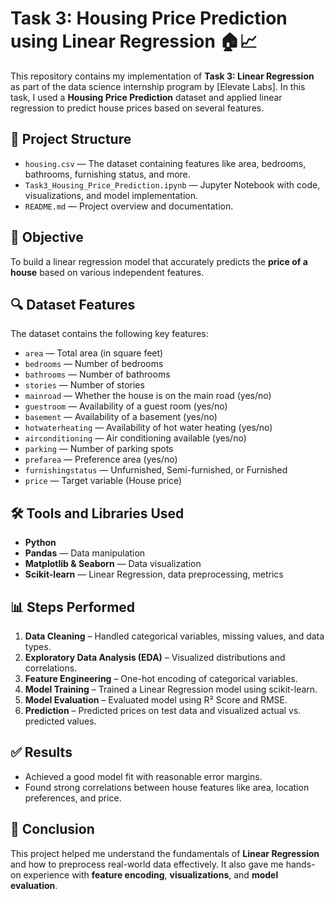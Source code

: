 # Task 3: Housing Price Prediction using Linear Regression 🏠📈

This repository contains my implementation of **Task 3: Linear Regression** as part of the data science internship program by [Elevate Labs]. In this task, I used a **Housing Price Prediction** dataset and applied linear regression to predict house prices based on several features.

## 📁 Project Structure

- `housing.csv` — The dataset containing features like area, bedrooms, bathrooms, furnishing status, and more.
- `Task3_Housing_Price_Prediction.ipynb` — Jupyter Notebook with code, visualizations, and model implementation.
- `README.md` — Project overview and documentation.

## 🧠 Objective

To build a linear regression model that accurately predicts the **price of a house** based on various independent features.

## 🔍 Dataset Features

The dataset contains the following key features:

- `area` — Total area (in square feet)
- `bedrooms` — Number of bedrooms
- `bathrooms` — Number of bathrooms
- `stories` — Number of stories
- `mainroad` — Whether the house is on the main road (yes/no)
- `guestroom` — Availability of a guest room (yes/no)
- `basement` — Availability of a basement (yes/no)
- `hotwaterheating` — Availability of hot water heating (yes/no)
- `airconditioning` — Air conditioning available (yes/no)
- `parking` — Number of parking spots
- `prefarea` — Preference area (yes/no)
- `furnishingstatus` — Unfurnished, Semi-furnished, or Furnished
- `price` — Target variable (House price)

## 🛠️ Tools and Libraries Used

- **Python**
- **Pandas** — Data manipulation
- **Matplotlib & Seaborn** — Data visualization
- **Scikit-learn** — Linear Regression, data preprocessing, metrics

## 📊 Steps Performed

1. **Data Cleaning** – Handled categorical variables, missing values, and data types.
2. **Exploratory Data Analysis (EDA)** – Visualized distributions and correlations.
3. **Feature Engineering** – One-hot encoding of categorical variables.
4. **Model Training** – Trained a Linear Regression model using scikit-learn.
5. **Model Evaluation** – Evaluated model using R² Score and RMSE.
6. **Prediction** – Predicted prices on test data and visualized actual vs. predicted values.

## ✅ Results

- Achieved a good model fit with reasonable error margins.
- Found strong correlations between house features like area, location preferences, and price.

## 📌 Conclusion

This project helped me understand the fundamentals of **Linear Regression** and how to preprocess real-world data effectively. It also gave me hands-on experience with **feature encoding**, **visualizations**, and **model evaluation**.
